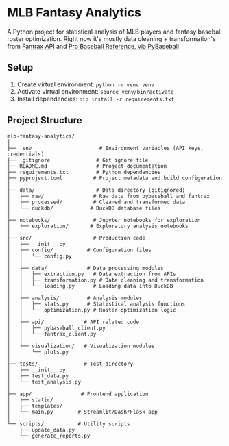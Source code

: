 # MLB Fantasy Analytics

A Python project for statistical analysis of MLB players and fantasy baseball roster optimization. Right now it's mostly data cleaning + transformation's from [Fantrax API](https://fantraxapi.metamanager.wiki/en/stable/intro.html) and [Pro Baseball Reference, via PyBaseball](https://github.com/jldbc/pybaseball/tree/master)

## Setup
1. Create virtual environment: `python -m venv venv`
2. Activate virtual environment: `source venv/bin/activate`
3. Install dependencies: `pip install -r requirements.txt`

## Project Structure
```
mlb-fantasy-analytics/
│
├── .env                      # Environment variables (API keys, credentials)
├── .gitignore               # Git ignore file
├── README.md                # Project documentation
├── requirements.txt         # Python dependencies
├── pyproject.toml          # Project metadata and build configuration
│
├── data/                    # Data directory (gitignored)
│   ├── raw/                # Raw data from pybaseball and fantrax
│   ├── processed/          # Cleaned and transformed data
│   └── duckdb/            # DuckDB database files
│
├── notebooks/              # Jupyter notebooks for exploration
│   └── exploration/       # Exploratory analysis notebooks
│
├── src/                    # Production code
│   ├── __init__.py
│   ├── config/           # Configuration files
│   │   └── config.py
│   │
│   ├── data/             # Data processing modules
│   │   ├── extraction.py   # Data extraction from APIs
│   │   ├── transformation.py # Data cleaning and transformation
│   │   └── loading.py      # Loading data into DuckDB
│   │
│   ├── analysis/         # Analysis modules
│   │   ├── stats.py      # Statistical analysis functions
│   │   └── optimization.py # Roster optimization logic
│   │
│   ├── api/             # API related code
│   │   ├── pybaseball_client.py
│   │   └── fantrax_client.py
│   │
│   └── visualization/   # Visualization modules
│       └── plots.py
│
├── tests/               # Test directory
│   ├── __init__.py
│   ├── test_data.py
│   └── test_analysis.py
│
├── app/                # Frontend application
│   ├── static/
│   ├── templates/
│   └── main.py        # Streamlit/Dash/Flask app
│
└── scripts/           # Utility scripts
    ├── update_data.py
    └── generate_reports.py
```
